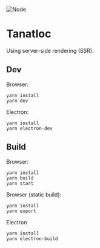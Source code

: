 ![Node](https://github.com/Airthium/tanatloc-ssr/workflows/Node/badge.svg)

# Tanatloc

Using server-side rendering (SSR).

## Dev

Browser:

```
yarn install
yarn dev
```

Electron:

```
yarn install
yarn electron-dev
```

## Build

Browser:

```
yarn install
yarn build
yarn start
```

Browser (static build):

```
yarn install
yarn export
```

Electron

```
yarn install
yarn electron-build
```
